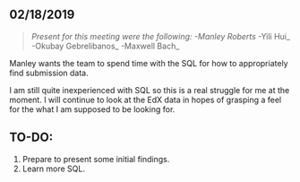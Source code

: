 ## 02/18/2019
> _Present for this meeting were the following:
> -Manley Roberts_
> -Yili Hui_
> -Okubay Gebrelibanos_
> -Maxwell Bach_

Manley wants the team to spend time with the SQL for how to appropriately find submission data.

I am still quite inexperienced with SQL so this is a real struggle for me at the moment. I will continue to look at the EdX data in hopes of grasping a feel for the what I am supposed to be looking for.

## TO-DO:

1. Prepare to present some initial findings.
2. Learn more SQL.
